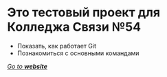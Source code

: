 # Это тестовый проект для Колледжа Связи №54

+ Показать, как работает Git
+ Познакомиться с основными командами

[*Go to ***website****](https://dzemiachkovskii.github.io)
